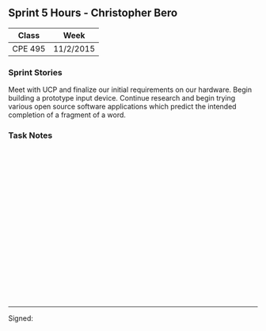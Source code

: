 ## Sprint 5 Hours - Christopher Bero

Class | Week
----- | ----
CPE 495 | 11/2/2015

### Sprint Stories

Meet with UCP and finalize our initial requirements on our hardware.
Begin building a prototype input device.
Continue research and begin trying various open source software applications which predict the intended completion of a fragment of a word.

### Task Notes

<br><br><br><br><br><br>
<br><br><br><br><br><br>
<br><br><br><br><br><br>

---

Signed: 

